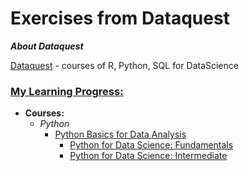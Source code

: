 # Exercises from Dataquest

__*About Dataquest*__

[Dataquest](https://app.dataquest.io/) - courses of R, Python, SQL for DataScience

### [My Learning Progress:](https://app.dataquest.io/profile/gattoramm)

* **Courses:**
  * *Python*
      * [Python Basics for Data Analysis](https://app.dataquest.io/view_cert/1PBYZ1ANGC6G3K8K9NE6/)
        * [Python for Data Science: Fundamentals](https://app.dataquest.io/view_cert/5HNRQE02JYMMWBFR5388/)
		* [Python for Data Science: Intermediate](https://app.dataquest.io/view_cert/HDRLPZ89MEOA3XISN0YK/)
		
